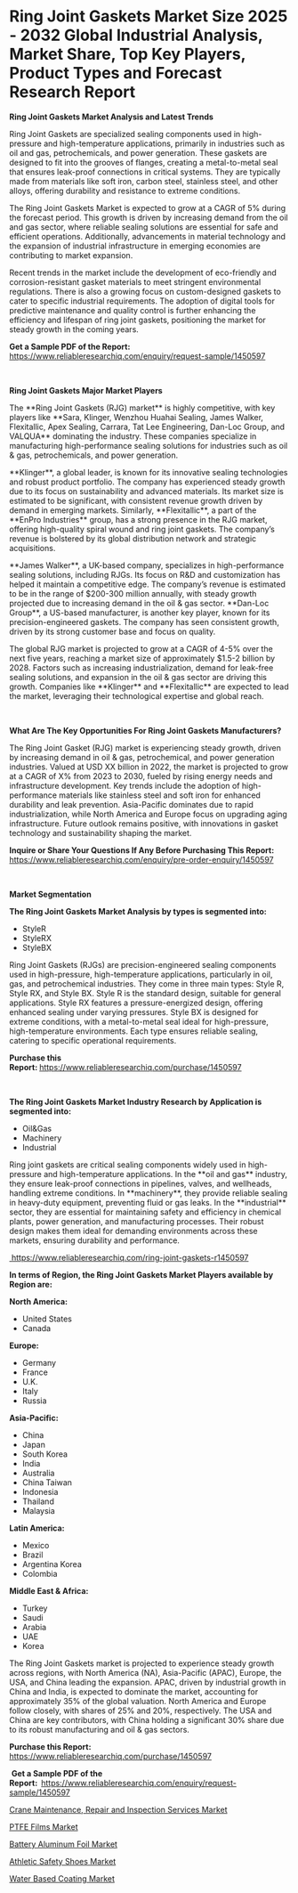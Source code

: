<p><h1>Ring Joint Gaskets Market Size 2025 - 2032 Global Industrial Analysis, Market Share, Top Key Players, Product Types and Forecast Research Report</h1></p><p><strong>Ring Joint Gaskets Market Analysis and Latest Trends</strong></p>
<p><p>Ring Joint Gaskets are specialized sealing components used in high-pressure and high-temperature applications, primarily in industries such as oil and gas, petrochemicals, and power generation. These gaskets are designed to fit into the grooves of flanges, creating a metal-to-metal seal that ensures leak-proof connections in critical systems. They are typically made from materials like soft iron, carbon steel, stainless steel, and other alloys, offering durability and resistance to extreme conditions.</p><p>The Ring Joint Gaskets Market is expected to grow at a CAGR of 5% during the forecast period. This growth is driven by increasing demand from the oil and gas sector, where reliable sealing solutions are essential for safe and efficient operations. Additionally, advancements in material technology and the expansion of industrial infrastructure in emerging economies are contributing to market expansion.</p><p>Recent trends in the market include the development of eco-friendly and corrosion-resistant gasket materials to meet stringent environmental regulations. There is also a growing focus on custom-designed gaskets to cater to specific industrial requirements. The adoption of digital tools for predictive maintenance and quality control is further enhancing the efficiency and lifespan of ring joint gaskets, positioning the market for steady growth in the coming years.</p></p>
<p><strong>Get a Sample PDF of the Report:&nbsp;</strong> <a href="https://www.reliableresearchiq.com/enquiry/request-sample/1450597?utm_campaign=1896&utm_medium=2&utm_source=Github&utm_content=ia&utm_term=25012025&utm_id=ring-joint-gaskets">https://www.reliableresearchiq.com/enquiry/request-sample/1450597</a></p>
<p>&nbsp;</p>
<p><strong>Ring Joint Gaskets Major Market Players</strong></p>
<p><p>The **Ring Joint Gaskets (RJG) market** is highly competitive, with key players like **Sara, Klinger, Wenzhou Huahai Sealing, James Walker, Flexitallic, Apex Sealing, Carrara, Tat Lee Engineering, Dan-Loc Group, and VALQUA** dominating the industry. These companies specialize in manufacturing high-performance sealing solutions for industries such as oil & gas, petrochemicals, and power generation.</p><p>**Klinger**, a global leader, is known for its innovative sealing technologies and robust product portfolio. The company has experienced steady growth due to its focus on sustainability and advanced materials. Its market size is estimated to be significant, with consistent revenue growth driven by demand in emerging markets. Similarly, **Flexitallic**, a part of the **EnPro Industries** group, has a strong presence in the RJG market, offering high-quality spiral wound and ring joint gaskets. The company’s revenue is bolstered by its global distribution network and strategic acquisitions.</p><p>**James Walker**, a UK-based company, specializes in high-performance sealing solutions, including RJGs. Its focus on R&D and customization has helped it maintain a competitive edge. The company’s revenue is estimated to be in the range of $200-300 million annually, with steady growth projected due to increasing demand in the oil & gas sector. **Dan-Loc Group**, a US-based manufacturer, is another key player, known for its precision-engineered gaskets. The company has seen consistent growth, driven by its strong customer base and focus on quality.</p><p>The global RJG market is projected to grow at a CAGR of 4-5% over the next five years, reaching a market size of approximately $1.5-2 billion by 2028. Factors such as increasing industrialization, demand for leak-free sealing solutions, and expansion in the oil & gas sector are driving this growth. Companies like **Klinger** and **Flexitallic** are expected to lead the market, leveraging their technological expertise and global reach.</p></p>
<p>&nbsp;</p>
<p><strong>What Are The Key Opportunities For Ring Joint Gaskets Manufacturers?</strong></p>
<p><p>The Ring Joint Gasket (RJG) market is experiencing steady growth, driven by increasing demand in oil & gas, petrochemical, and power generation industries. Valued at USD XX billion in 2022, the market is projected to grow at a CAGR of X% from 2023 to 2030, fueled by rising energy needs and infrastructure development. Key trends include the adoption of high-performance materials like stainless steel and soft iron for enhanced durability and leak prevention. Asia-Pacific dominates due to rapid industrialization, while North America and Europe focus on upgrading aging infrastructure. Future outlook remains positive, with innovations in gasket technology and sustainability shaping the market.</p></p>
<p><strong>Inquire or Share Your Questions If Any Before Purchasing This Report:</strong> <a href="https://www.reliableresearchiq.com/enquiry/pre-order-enquiry/1450597?utm_campaign=1896&utm_medium=2&utm_source=Github&utm_content=ia&utm_term=25012025&utm_id=ring-joint-gaskets">https://www.reliableresearchiq.com/enquiry/pre-order-enquiry/1450597</a></p>
<p>&nbsp;</p>
<p><strong>Market Segmentation</strong></p>
<p><strong>The Ring Joint Gaskets Market Analysis by types is segmented into:</strong></p>
<p><ul><li>StyleR</li><li>StyleRX</li><li>StyleBX</li></ul></p>
<p><p>Ring Joint Gaskets (RJGs) are precision-engineered sealing components used in high-pressure, high-temperature applications, particularly in oil, gas, and petrochemical industries. They come in three main types: Style R, Style RX, and Style BX. Style R is the standard design, suitable for general applications. Style RX features a pressure-energized design, offering enhanced sealing under varying pressures. Style BX is designed for extreme conditions, with a metal-to-metal seal ideal for high-pressure, high-temperature environments. Each type ensures reliable sealing, catering to specific operational requirements.</p></p>
<p><strong>Purchase this Report:&nbsp;</strong><a href="https://www.reliableresearchiq.com/purchase/1450597?utm_campaign=1896&utm_medium=2&utm_source=Github&utm_content=ia&utm_term=25012025&utm_id=ring-joint-gaskets">https://www.reliableresearchiq.com/purchase/1450597</a></p>
<p>&nbsp;</p>
<p><strong>The Ring Joint Gaskets Market Industry Research by Application is segmented into:</strong></p>
<p><ul><li>Oil&Gas</li><li>Machinery</li><li>Industrial</li></ul></p>
<p><p>Ring joint gaskets are critical sealing components widely used in high-pressure and high-temperature applications. In the **oil and gas** industry, they ensure leak-proof connections in pipelines, valves, and wellheads, handling extreme conditions. In **machinery**, they provide reliable sealing in heavy-duty equipment, preventing fluid or gas leaks. In the **industrial** sector, they are essential for maintaining safety and efficiency in chemical plants, power generation, and manufacturing processes. Their robust design makes them ideal for demanding environments across these markets, ensuring durability and performance.</p></p>
<p><a href="https://www.reliableresearchiq.com/ring-joint-gaskets-r1450597?utm_campaign=1896&utm_medium=2&utm_source=Github&utm_content=ia&utm_term=25012025&utm_id=ring-joint-gaskets">&nbsp;https://www.reliableresearchiq.com/ring-joint-gaskets-r1450597</a></p>
<p><strong>In terms of Region, the Ring Joint Gaskets Market Players available by Region are:</strong></p>
<p>
    <p> <strong> North America: </strong>
        <ul>
            <li>United States</li>
            <li>Canada</li>
        </ul>
        </p> 
    <p> <strong> Europe: </strong>
        <ul>
            <li>Germany</li>
            <li>France</li>
            <li>U.K.</li>
            <li>Italy</li>
            <li>Russia</li>
        </ul>
        </p> 
    <p> <strong> Asia-Pacific: </strong>
        <ul>
            <li>China</li>
            <li>Japan</li>
            <li>South Korea</li>
            <li>India</li>
            <li>Australia</li>
            <li>China Taiwan</li>
            <li>Indonesia</li>
            <li>Thailand</li>
            <li>Malaysia</li>
        </ul>
        </p> 
    <p> <strong> Latin America: </strong>
        <ul>
            <li>Mexico</li>
            <li>Brazil</li>
            <li>Argentina Korea</li>
            <li>Colombia</li>
        </ul>
        </p> 
    <p> <strong> Middle East & Africa: </strong>
        <ul>
            <li>Turkey</li>
            <li>Saudi</li>
            <li>Arabia</li>
            <li>UAE</li>
            <li>Korea</li>
        </ul>
    </p>
    </p>
<p><p>The Ring Joint Gaskets market is projected to experience steady growth across regions, with North America (NA), Asia-Pacific (APAC), Europe, the USA, and China leading the expansion. APAC, driven by industrial growth in China and India, is expected to dominate the market, accounting for approximately 35% of the global valuation. North America and Europe follow closely, with shares of 25% and 20%, respectively. The USA and China are key contributors, with China holding a significant 30% share due to its robust manufacturing and oil & gas sectors.</p></p>
<p><strong>Purchase this Report: </strong><a href="https://www.reliableresearchiq.com/purchase/1450597?utm_campaign=1896&utm_medium=2&utm_source=Github&utm_content=ia&utm_term=25012025&utm_id=ring-joint-gaskets">https://www.reliableresearchiq.com/purchase/1450597</a></p>
<p>&nbsp;<strong>Get a Sample PDF of the Report:&nbsp;&nbsp;</strong><a href="https://www.reliableresearchiq.com/enquiry/request-sample/1450597?utm_campaign=1896&utm_medium=2&utm_source=Github&utm_content=ia&utm_term=25012025&utm_id=ring-joint-gaskets">https://www.reliableresearchiq.com/enquiry/request-sample/1450597</a></p>
<p><strong></strong></p>
<p><p><a href="https://www.linkedin.com/pulse/comprehensive-market-analysis-crane-maintenance-repair-9irzc?utm_campaign=1896&utm_medium=2&utm_source=Github&utm_content=ia&utm_term=25012025&utm_id=ring-joint-gaskets">Crane Maintenance, Repair and Inspection Services Market</a></p><p><a href="https://github.com/rabiumofer/Market-Research-Report-List-1/blob/main/ptfe-films-market.md?utm_campaign=1896&utm_medium=2&utm_source=Github&utm_content=ia&utm_term=25012025&utm_id=ring-joint-gaskets">PTFE Films Market</a></p><p><a href="https://www.linkedin.com/pulse/market-trends-battery-aluminum-foil-industry-current-size-iwy0f?utm_campaign=1896&utm_medium=2&utm_source=Github&utm_content=ia&utm_term=25012025&utm_id=ring-joint-gaskets">Battery Aluminum Foil Market</a></p><p><a href="https://www.linkedin.com/pulse/athletic-safety-shoes-market-report-analyzing-competitive-ezlje?utm_campaign=1896&utm_medium=2&utm_source=Github&utm_content=ia&utm_term=25012025&utm_id=ring-joint-gaskets">Athletic Safety Shoes Market</a></p><p><a href="https://github.com/mcmackinj33/Market-Research-Report-List-1/blob/main/water-based-coating-market.md?utm_campaign=1896&utm_medium=2&utm_source=Github&utm_content=ia&utm_term=25012025&utm_id=ring-joint-gaskets">Water Based Coating Market</a></p></p>